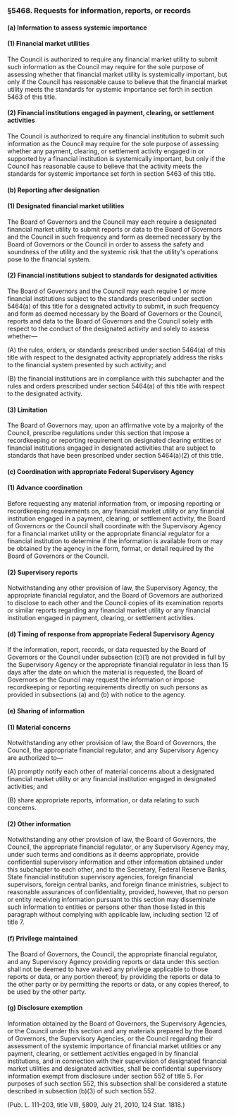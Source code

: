 ### §5468. Requests for information, reports, or records ###

#### (a) Information to assess systemic importance ####

#### (1) Financial market utilities ####

The Council is authorized to require any financial market utility to submit such information as the Council may require for the sole purpose of assessing whether that financial market utility is systemically important, but only if the Council has reasonable cause to believe that the financial market utility meets the standards for systemic importance set forth in section 5463 of this title.

#### (2) Financial institutions engaged in payment, clearing, or settlement activities ####

The Council is authorized to require any financial institution to submit such information as the Council may require for the sole purpose of assessing whether any payment, clearing, or settlement activity engaged in or supported by a financial institution is systemically important, but only if the Council has reasonable cause to believe that the activity meets the standards for systemic importance set forth in section 5463 of this title.

#### (b) Reporting after designation ####

#### (1) Designated financial market utilities ####

The Board of Governors and the Council may each require a designated financial market utility to submit reports or data to the Board of Governors and the Council in such frequency and form as deemed necessary by the Board of Governors or the Council in order to assess the safety and soundness of the utility and the systemic risk that the utility's operations pose to the financial system.

#### (2) Financial institutions subject to standards for designated activities ####

The Board of Governors and the Council may each require 1 or more financial institutions subject to the standards prescribed under section 5464(a) of this title for a designated activity to submit, in such frequency and form as deemed necessary by the Board of Governors or the Council, reports and data to the Board of Governors and the Council solely with respect to the conduct of the designated activity and solely to assess whether—

(A) the rules, orders, or standards prescribed under section 5464(a) of this title with respect to the designated activity appropriately address the risks to the financial system presented by such activity; and

(B) the financial institutions are in compliance with this subchapter and the rules and orders prescribed under section 5464(a) of this title with respect to the designated activity.

#### (3) Limitation ####

The Board of Governors may, upon an affirmative vote by a majority of the Council, prescribe regulations under this section that impose a recordkeeping or reporting requirement on designated clearing entities or financial institutions engaged in designated activities that are subject to standards that have been prescribed under section 5464(a)(2) of this title.

#### (c) Coordination with appropriate Federal Supervisory Agency ####

#### (1) Advance coordination ####

Before requesting any material information from, or imposing reporting or recordkeeping requirements on, any financial market utility or any financial institution engaged in a payment, clearing, or settlement activity, the Board of Governors or the Council shall coordinate with the Supervisory Agency for a financial market utility or the appropriate financial regulator for a financial institution to determine if the information is available from or may be obtained by the agency in the form, format, or detail required by the Board of Governors or the Council.

#### (2) Supervisory reports ####

Notwithstanding any other provision of law, the Supervisory Agency, the appropriate financial regulator, and the Board of Governors are authorized to disclose to each other and the Council copies of its examination reports or similar reports regarding any financial market utility or any financial institution engaged in payment, clearing, or settlement activities.

#### (d) Timing of response from appropriate Federal Supervisory Agency ####

If the information, report, records, or data requested by the Board of Governors or the Council under subsection (c)(1) are not provided in full by the Supervisory Agency or the appropriate financial regulator in less than 15 days after the date on which the material is requested, the Board of Governors or the Council may request the information or impose recordkeeping or reporting requirements directly on such persons as provided in subsections (a) and (b) with notice to the agency.

#### (e) Sharing of information ####

#### (1) Material concerns ####

Notwithstanding any other provision of law, the Board of Governors, the Council, the appropriate financial regulator, and any Supervisory Agency are authorized to—

(A) promptly notify each other of material concerns about a designated financial market utility or any financial institution engaged in designated activities; and

(B) share appropriate reports, information, or data relating to such concerns.

#### (2) Other information ####

Notwithstanding any other provision of law, the Board of Governors, the Council, the appropriate financial regulator, or any Supervisory Agency may, under such terms and conditions as it deems appropriate, provide confidential supervisory information and other information obtained under this subchapter to each other, and to the Secretary, Federal Reserve Banks, State financial institution supervisory agencies, foreign financial supervisors, foreign central banks, and foreign finance ministries, subject to reasonable assurances of confidentiality, provided, however, that no person or entity receiving information pursuant to this section may disseminate such information to entities or persons other than those listed in this paragraph without complying with applicable law, including section 12 of title 7.

#### (f) Privilege maintained ####

The Board of Governors, the Council, the appropriate financial regulator, and any Supervisory Agency providing reports or data under this section shall not be deemed to have waived any privilege applicable to those reports or data, or any portion thereof, by providing the reports or data to the other party or by permitting the reports or data, or any copies thereof, to be used by the other party.

#### (g) Disclosure exemption ####

Information obtained by the Board of Governors, the Supervisory Agencies, or the Council under this section and any materials prepared by the Board of Governors, the Supervisory Agencies, or the Council regarding their assessment of the systemic importance of financial market utilities or any payment, clearing, or settlement activities engaged in by financial institutions, and in connection with their supervision of designated financial market utilities and designated activities, shall be confidential supervisory information exempt from disclosure under section 552 of title 5. For purposes of such section 552, this subsection shall be considered a statute described in subsection (b)(3) of such section 552.

(Pub. L. 111–203, title VIII, §809, July 21, 2010, 124 Stat. 1818.)